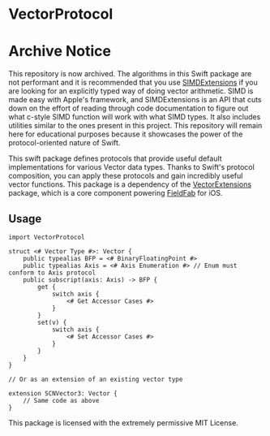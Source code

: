 # VectorProtocol

# Archive Notice
This repository is now archived. The algorithms in this Swift package are not performant and it is recommended that you use [SIMDExtensions](https://github.com/robertmsale/SIMDExtensions) if you are looking for an explicitly typed way of doing vector arithmetic. SIMD is made easy with Apple's framework, and SIMDExtensions is an API that cuts down on the effort of reading through code documentation to figure out what c-style SIMD function will work with what SIMD types. It also includes utilities similar to the ones present in this project. This repository will remain here for educational purposes because it showcases the power of the protocol-oriented nature of Swift.

This swift package defines protocols that provide useful default implementations for various Vector data types. Thanks to Swift's protocol composition, you can apply these protocols and gain incredibly useful vector functions. This package is a dependency of the [VectorExtensions](https://github.com/robertmsale/VectorExtensions) package, which is a core component powering [FieldFab](https://fieldfab.net) for iOS.

## Usage

```
import VectorProtocol

struct <# Vector Type #>: Vector {
    public typealias BFP = <# BinaryFloatingPoint #>
    public typealias Axis = <# Axis Enumeration #> // Enum must conform to Axis protocol
    public subscript(axis: Axis) -> BFP {
        get {
            switch axis {
                <# Get Accessor Cases #>
            }
        }
        set(v) {
            switch axis {
                <# Set Accessor Cases #>
            }
        }
    }
}

// Or as an extension of an existing vector type

extension SCNVector3: Vector {
    // Same code as above
}
```

This package is licensed with the extremely permissive MIT License. 
